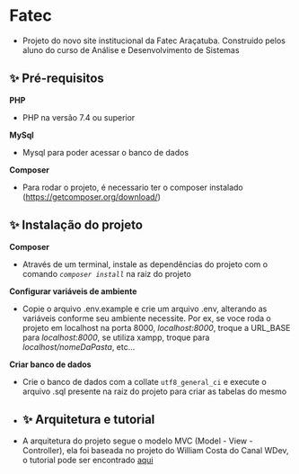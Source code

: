 # Fatec
* Projeto do novo site institucional da Fatec Araçatuba. Construido pelos aluno do curso de Análise e Desenvolvimento de Sistemas

## ✨ Pré-requisitos

**PHP**
* PHP na versão 7.4 ou superior

**MySql**
* Mysql para poder acessar o banco de dados

**Composer**
 
* Para rodar o projeto, é necessario ter o composer instalado (https://getcomposer.org/download/)

## ✨ Instalação do projeto

**Composer**

* Através de um terminal, instale as dependências do projeto com o comando *`composer install`* na raiz do projeto

**Configurar variáveis de ambiente**

* Copie o arquivo .env.example e crie um arquivo .env, alterando as variáveis conforme seu ambiente necessite. Por ex, se voce roda o projeto em localhost na porta 8000, *localhost:8000*, troque a URL_BASE para *localhost:8000*, se utiliza xampp, troque para *localhost/nomeDaPasta*, etc...

**Criar banco de dados**
* Crie o banco de dados com a collate `utf8_general_ci` e execute o arquivo .sql presente na raiz do projeto para criar as tabelas do mesmo

* ## ✨ Arquitetura e tutorial
* A arquitetura do projeto segue o modelo MVC (Model - View - Controller), ela foi baseada no projeto do William Costa do Canal WDev, o tutorial pode ser encontrado [aqui]( https://www.youtube.com/watch?v=TmeyoTNu748&list=PL_zkXQGHYosGQwNkMMdhRZgm4GjspTnXs)


